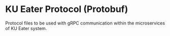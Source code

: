 # KU Eater Protocol (Protobuf)

Protocol files to be used with gRPC communication within the microservices of KU Eater system.